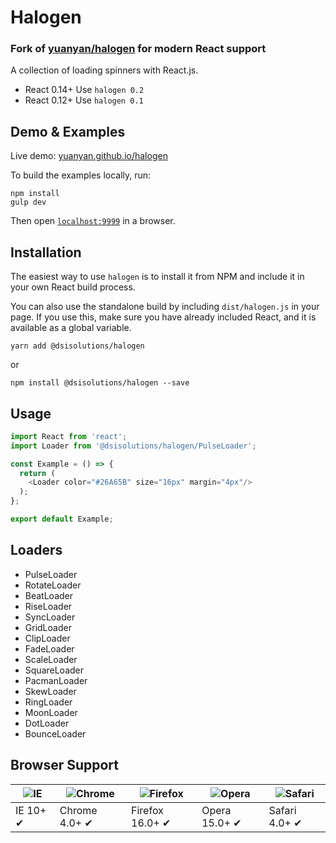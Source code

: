 Halogen
=======

### Fork of [yuanyan/halogen](https://github.com/yuanyan/halogen) for modern React support

A collection of loading spinners with React.js.

* React 0.14+ Use `halogen 0.2`
* React 0.12+ Use `halogen 0.1`

## Demo & Examples

Live demo: [yuanyan.github.io/halogen](http://yuanyan.github.io/halogen/)

To build the examples locally, run:

```
npm install
gulp dev
```

Then open [`localhost:9999`](http://localhost:9999) in a browser.

## Installation

The easiest way to use `halogen` is to install it from NPM and include it in your own React build process.

You can also use the standalone build by including `dist/halogen.js` in your page. 
If you use this, make sure you have already included React, and it is available as a global variable.

```
yarn add @dsisolutions/halogen
```

or 

```
npm install @dsisolutions/halogen --save
```

## Usage

```javascript
import React from 'react';
import Loader from '@dsisolutions/halogen/PulseLoader';

const Example = () => {
  return (
    <Loader color="#26A65B" size="16px" margin="4px"/>
  );
};

export default Example;
```

## Loaders

* PulseLoader
* RotateLoader
* BeatLoader
* RiseLoader
* SyncLoader
* GridLoader
* ClipLoader
* FadeLoader
* ScaleLoader
* SquareLoader
* PacmanLoader
* SkewLoader
* RingLoader
* MoonLoader
* DotLoader
* BounceLoader

## Browser Support

![IE](https://raw.github.com/alrra/browser-logos/master/internet-explorer/internet-explorer_48x48.png) | ![Chrome](https://raw.github.com/alrra/browser-logos/master/chrome/chrome_48x48.png) | ![Firefox](https://raw.github.com/alrra/browser-logos/master/firefox/firefox_48x48.png) | ![Opera](https://raw.github.com/alrra/browser-logos/master/opera/opera_48x48.png) | ![Safari](https://raw.github.com/alrra/browser-logos/master/safari/safari_48x48.png)
--- | --- | --- | --- | --- |
IE 10+ ✔ | Chrome 4.0+ ✔ | Firefox 16.0+ ✔ | Opera 15.0+ ✔ | Safari 4.0+ ✔ |
